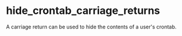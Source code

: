 # hide_crontab_carriage_returns
A carriage return can be used to hide the contents of a user's crontab.
